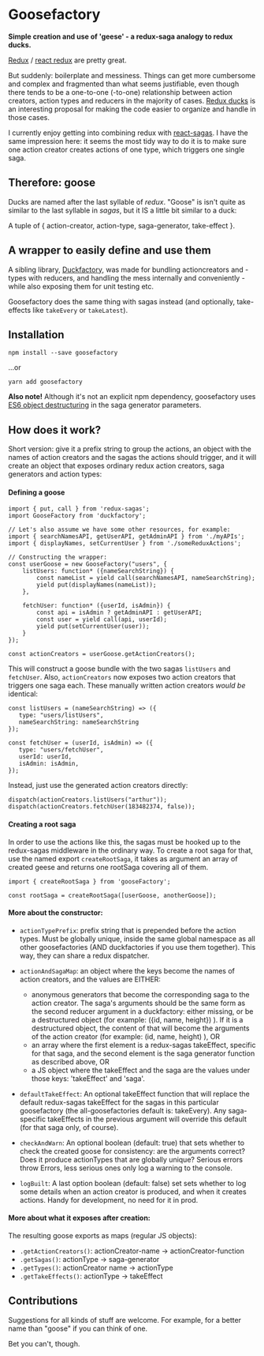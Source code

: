# Goosefactory
**Simple creation and use of 'geese' - a redux-saga analogy to redux ducks.**

[Redux](https://github.com/reactjs/redux) / [react redux](https://github.com/reactjs/react-redux) are pretty great.

But suddenly: boilerplate and messiness. Things can get more cumbersome and complex and fragmented than what seems justifiable, even though there tends to be a one-to-one (-to-one) relationship between action creators, action types and reducers in the majority of cases. [Redux ducks](https://github.com/erikras/ducks-modular-redux) is an interesting proposal for making the code easier to organize and handle in those cases. 

I currently enjoy getting into combining redux with [react-sagas](https://github.com/redux-saga/redux-saga). I have the same impression here: it seems the most tidy way to do it is to make sure one action creator creates actions of one type, which triggers one single saga.
 


 
## Therefore: goose
Ducks are named after the last syllable of _redux_. "Goose" is isn't quite as similar to the last syllable in _sagas_, but it IS a little bit similar to a duck:

A tuple of { action-creator, action-type, saga-generator, take-effect }.

## A wrapper to easily define and use them 

A sibling library, [Duckfactory](https://github.com/espen42/duckfactory), was made for bundling actioncreators and -types with reducers, and handling the mess internally and conveniently - while also exposing them for unit testing etc.

Goosefactory does the same thing with sagas instead (and optionally, take-effects like `takeEvery` or `takeLatest`). 



## Installation
```
npm install --save goosefactory
```
...or
```
yarn add goosefactory
```

**Also note!** Although it's not an explicit npm dependency, goosefactory uses [ES6 object destructuring](https://hacks.mozilla.org/2015/05/es6-in-depth-destructuring/) in the saga generator parameters. 

## How does it work?
Short version: give it a prefix string to group the actions, an object with the names of action creators and the sagas the actions should trigger, and it will create an object that exposes ordinary redux action creators, saga generators and action types:

#### Defining a goose

```
import { put, call } from 'redux-sagas';
import GooseFactory from 'duckfactory';

// Let's also assume we have some other resources, for example:
import { searchNamesAPI, getUserAPI, getAdminAPI } from './myAPIs'; 
import { displayNames, setCurrentUser } from './someReduxActions';

// Constructing the wrapper:
const userGoose = new GooseFactory("users", {
    listUsers: function* ({nameSearchString}) {
        const nameList = yield call(searchNamesAPI, nameSearchString);
        yield put(displayNames(nameList));
    },
    
    fetchUser: function* ({userId, isAdmin}) {
        const api = isAdmin ? getAdminAPI : getUserAPI;
        const user = yield call(api, userId);
        yield put(setCurrentUser(user));
    }
});

const actionCreators = userGoose.getActionCreators();

```

This will construct a goose bundle with the two sagas `listUsers` and `fetchUser`. Also, `actionCreators` now exposes two action creators that triggers one saga each. These manually written action creators _would be_ identical:

```
const listUsers = (nameSearchString) => ({
   type: "users/listUsers",
   nameSearchString: nameSearchString
});

const fetchUser = (userId, isAdmin) => ({
   type: "users/fetchUser",
   userId: userId,
   isAdmin: isAdmin,
});
```

Instead, just use the generated action creators directly:

```
dispatch(actionCreators.listUsers("arthur"));
dispatch(actionCreators.fetchUser(183482374, false));
```

 
 
#### Creating a root saga
 
In order to use the actions like this, the sagas must be hooked up to the redux-sagas middleware in the ordinary way. To create a root saga for that, use the named export `createRootSaga`, it takes as argument an array of created geese and returns one rootSaga covering all of them.
```ecmascript 6
import { createRootSaga } from 'gooseFactory';

const rootSaga = createRootSaga([userGoose, anotherGoose]);
```
 


 
 
#### More about the constructor:
- `actionTypePrefix`: prefix string that is prepended before the action types. Must be globally unique, inside the same global namespace as all other goosefactories (AND duckfactories if you use them together). This way, they can share a redux dispatcher.

- `actionAndSagaMap`: an object where the keys become the names of action creators, and the values are EITHER: 
	* anonymous generators that become the corresponding saga to the action creator. The saga's arguments should be the same form as the second reducer argument in a duckfactory: either missing, or be a destructured object (for example: ({id, name, height}) ). If it is a destructured object, the content of that will become the arguments of the action creator (for example: (id, name, height) ), OR
   * an array where the first element is a redux-sagas takeEffect, specific for that saga, and the second element is the saga generator function as described above, OR
	* a JS object where the takeEffect and the saga are the values under those keys: 'takeEffect' and 'saga'.

- `defaultTakeEffect`: An optional takeEffect function that will replace the default redux-sagas takeEffect for the sagas in this particular goosefactory (the all-goosefactories default is: takeEvery). Any saga-specific takeEffects in the previous argument will override this default (for that saga only, of course).
- `checkAndWarn`: An optional boolean (default: true) that sets whether to check the created goose for consistency: are the arguments correct? Does it produce actionTypes that are globally unique? Serious errors throw Errors, less serious ones only log a warning to the console.
- `logBuilt`: A last option boolean (default: false) set sets whether to log some details when an action creator is produced, and when it creates actions. Handy for development, no need for it in prod.


#### More about what it exposes after creation:

The resulting goose exports as maps (regular JS objects):
- `.getActionCreators()`: actionCreator-name → actionCreator-function
- `.getSagas()`: actionType → saga-generator
- `.getTypes()`: actionCreator name → actionType
- `.getTakeEffects()`: actionType → takeEffect

 
 
## Contributions
Suggestions for all kinds of stuff are welcome. For example, for a better name than "goose" if you can think of one. 

Bet you can't, though.